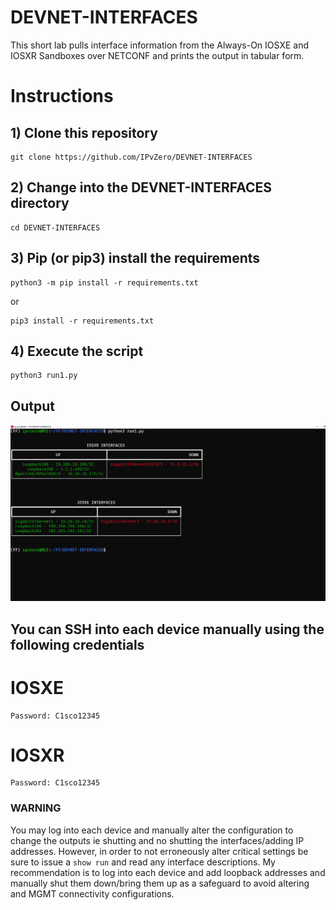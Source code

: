 # DEVNET-INTERFACES


This short lab pulls interface information from the Always-On IOSXE and IOSXR Sandboxes over NETCONF and prints the output in tabular form.


# Instructions
## 1) Clone this repository
```
git clone https://github.com/IPvZero/DEVNET-INTERFACES
```

## 2) Change into the DEVNET-INTERFACES directory
```
cd DEVNET-INTERFACES
```

## 3) Pip (or pip3) install the requirements

```
python3 -m pip install -r requirements.txt
```
  or 

```
pip3 install -r requirements.txt
```


## 4) Execute the script

```
python3 run1.py
```

## Output
![alt text](https://github.com/IPvZero/DEVNET-INTERFACES/blob/main/images/richpic.png?raw=true)


## You can SSH into each device manually using the following credentials
# IOSXE
```ssh developer@sandbox-iosxe-latest-1.cisco.com
Password: C1sco12345
```

# IOSXR 
```ssh admin@sbx-iosxr-mgmt.cisco.com -p 8181
Password: C1sco12345
```

### WARNING
You may log into each device and manually alter the configuration to change the outputs ie shutting and no shutting the interfaces/adding IP addresses.
However, in order to not erroneously alter critical settings be sure to issue a ```show run``` and read any interface descriptions.
My recommendation is to log into each device and add loopback addresses and manually shut them down/bring them up as a safeguard to avoid altering and MGMT connectivity configurations.

